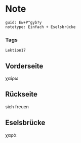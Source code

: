 # Note
```
guid: Ew+P^gyb?y
notetype: Einfach + Eselsbrücke
```

### Tags
```
Lektion17
```

## Vorderseite
χαίρω

## Rückseite
sich freuen

## Eselsbrücke
χαρά
